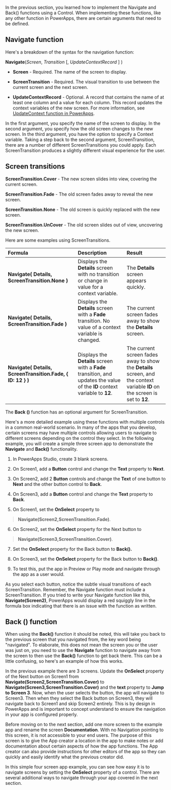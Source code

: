 In the previous section, you learned how to implement the Navigate and Back() functions using a Control. When implementing these functions, like any other function in PowerApps, there are certain arguments that need to be defined.

Navigate function
---------------------

Here's a breakdown of the syntax for the navigation function:

**Navigate**(*Screen*, *Transition* [, *UpdateContextRecord* ] )

-   **Screen** - Required. The name of the screen to display.

-   **ScreenTransition** - Required. The visual transition to use
    between the current screen and the next screen. 

-   **UpdateContextRecord** - Optional. A record that contains the
    name of at least one column and a value for each column. This record
    updates the context variables of the new screen. For more information, see
    [UpdateContext
    function in PowerApps](https://docs.microsoft.com/powerapps/maker/canvas-apps/functions/function-updatecontext).

In the first argument, you specify the name of the screen to display. In
the second argument, you specify how the old screen changes to the new
screen. In the third argument, you have the option to specify a Context
variable. Taking a step back to the second argument, ScreenTransition,
there are a number of different ScreenTransitions you could apply. Each
ScreenTransition produces a slightly different visual experience for the
user.

Screen transitions
------------------

 **ScreenTransition.Cover** - The new screen slides into view,
    covering the current screen.

**ScreenTransition.Fade** - The old screen fades away to reveal the
    new screen.

**ScreenTransition.None** - The old screen is quickly replaced with
    the new screen.

**ScreenTransition.UnCover** - The old screen slides out of view,
    uncovering the new screen.

Here are some examples using ScreenTransitions.


| **Formula**                     | **Description**                  | **Result**          |
| :------------------- | :------------------- |:----------------|
| **Navigate( Details, ScreenTransition.None )**   | Displays the **Details** screen with no transition or change in value for a context variable. | The **Details** screen appears quickly. |
|  **Navigate( Details, ScreenTransition.Fade )**                  | Displays the **Details** screen with a **Fade** transition. No value of a context variable is changed.                   | The current screen fades away to show the **Details** screen.            |
|  **Navigate( Details, ScreenTransition.Fade, { ID: 12 } )**                   | Displays the **Details** screen with a **Fade** transition, and updates the value of the **ID** context variable to **12**.                  | The current screen fades away to show the **Details** screen, and the context variable **ID** on the screen is set to **12**.            |
                                                                                                                                                               
                                            
The **Back ()** function has an optional argument
for ScreenTransition.

Here's a more detailed example using these functions with multiple
controls in a common real-world scenario. In many of the apps that you
develop, certain screens may have multiple controls allowing users to
navigate to different screens depending on the control they select. In
the following example, you will create a simple three screen app to
demonstrate the **Navigate** and **Back()** functionality.

1.  In PowerApps Studio, create 3 blank screens.

2.  On Screen1, add a **Button** control and change the **Text**
    property to **Next**.

3.  On Screen2, add 2 **Button** controls and change the **Text** of one
    button to **Next** and the other button control to **Back**.

4.  On Screen3, add a **Button** control and change the **Text**
    property to **Back**.

5.  On Screen1, set the **OnSelect** property to

> **Navigate(Screen2,ScreenTransition.Fade)**.

6.  On Screen2, set the **OnSelect** property for the Next button to

> **Navigate(Screen3,ScreenTransition.Cover)**.

7.  Set the **OnSelect** property for the Back button to **Back().**

8.  On Screen3, set the **OnSelect** property for the Back button to
    **Back()**.

9.  To test this, put the app in Preview or Play mode and navigate
    through the app as a user would.

As you select each button, notice the subtle visual transitions of each
ScreenTransition. Remember, the Navigate function must include a
ScreenTransition. If you tried to write your Navigate function like
this, **Navigate(Screen2)**, PowerApps would display a red squiggly line
in the formula box indicating that there is an issue with the function as
written.

Back () function
--------------------

When using the **Back()** function it should be noted, this will take
you back to the previous screen that you navigated from, the key word being
"navigated". To elaborate, this does not mean the screen you or the user
was just on, you need to use the **Navigate** function to navigate
away from the screen to then use the **Back()** function to get back
there. This can be a little confusing, so here's an example of how this works. 

In the previous example there are 3 screens. Update the **OnSelect**
property of the Next button on Screen1 from
**Navigate(Screen2,ScreenTransition.Cover)** to
**Navigate(Screen3,ScreenTransition.Cover)** and the **text** property
to **Jump to Screen 3**. Now, when the user selects the button, the app
will navigate to Screen3. Then when they select the Back button on
Screen3, they will navigate back to Screen1 and skip Screen2 entirely.
This is by design in PowerApps and is important to concept understand to ensure
the navigation in your app is configured properly.

Before moving on to the next section, add one more screen to the example
app and rename the screen **Documentation**. With no Navigation pointing to this screen, it is not accessible to your end users. The purpose of this screen is to give the App creator a location in the app to make notes or add documentation about certain aspects of how the app functions. The App creator can also provide instructions for other editors of the app so they can quickly and easily identify what the previous creator did.

In this simple four screen app example, you can see how easy it is to
navigate screens by setting the **OnSelect** property of a control.
There are several additional ways to navigate through your app covered
in the next section.
